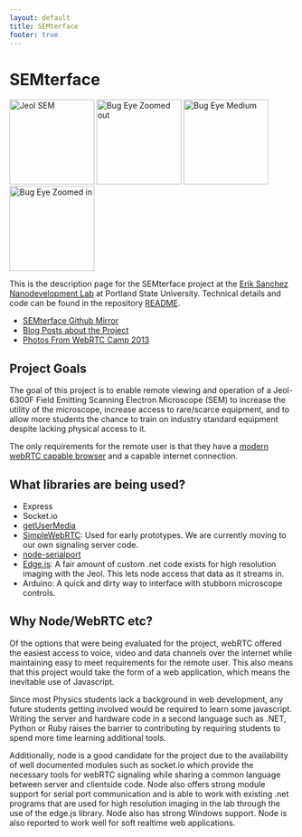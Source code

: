 ```yaml
---
layout: default
title: SEMterface
footer: true
---
```


# SEMterface

<a href="http://www.flickr.com/photos/bretc/12094290053/" title="Jeol SEM, on Flickr"><img class="img-polaroid" src="http://farm8.staticflickr.com/7374/12094290053_7ec70584dc_q.jpg" width="150" height="150" alt="Jeol SEM"></a>
<a href="http://www.flickr.com/photos/bretc/12080555383/" title="Bug Eye Zoomed out, on Flickr"><img class="img-polaroid" src="http://farm4.staticflickr.com/3746/12080555383_d7c40f33b3_q.jpg" width="150" height="150" alt="Bug Eye Zoomed out"></a>
<a href="http://www.flickr.com/photos/bretc/12080244105/" title="Bug Eye Medium, on Flickr"><img class="img-polaroid" src="http://farm8.staticflickr.com/7357/12080244105_1657b43f21_q.jpg" width="150" height="150" alt="Bug Eye Medium"></a>
<a href="http://www.flickr.com/photos/bretc/12080243605/" title="Bug Eye Zoomed in on Flickr"><img class="img-polaroid" src="http://farm8.staticflickr.com/7314/12080243605_3fe9322343_q.jpg" width="150" height="150" alt="Bug Eye Zoomed in"></a>

This is the description page for the SEMterface project at the [Erik Sanchez Nanodevelopment Lab](http://web.pdx.edu/~esanchez/sanchezTeam.html) at Portland State University.  Technical details and code can be found in the repository [README](https://github.com/bcomnes/SEMterface/blob/master/README.md).

- [SEMterface Github Mirror](https://github.com/bcomnes/SEMterface)
- [Blog Posts about the Project](/pages/tags/#SEMterface)
- [Photos From WebRTC Camp 2013](https://drive.google.com/folderview?id=0BwTZIu3XaN90SjM1TGJDNWphQnc&usp=sharing)

## Project Goals

The goal of this project is to enable remote viewing and operation of a Jeol-6300F Field Emitting Scanning Electron Microscope (SEM) to increase the utility of the microscope, increase access to rare/scarce equipment, and to allow more students the chance to train on industry standard equipment despite lacking physical access to it.

The only requirements for the remote user is that they have a [modern webRTC capable browser](http://iswebrtcreadyyet.com) and a capable internet connection.

## What libraries are being used?

- Express
- Socket.io
- [getUserMedia](https://github.com/HenrikJoreteg/getUserMedia)
- [SimpleWebRTC](http://simplewebrtc.com): Used for early prototypes.  We are currently moving to our own signaling server code.
- [node-serialport](https://github.com/voodootikigod/node-serialport)
- [Edge.js](https://github.com/tjanczuk/edge): A fair amount of  custom .net code exists for high resolution imaging with the Jeol.  This lets node access that data as it streams in.
- Arduino: A quick and dirty way to interface with stubborn microscope controls.


## Why Node/WebRTC etc?

Of the options that were being evaluated for the project, webRTC offered the easiest access to voice, video and data channels over the internet while maintaining easy to meet requirements for the remote user.  This also means that this project would take the form of a web application, which means the inevitable use of Javascript.  

Since most Physics students lack a background in web development, any future students getting involved would be required to learn some javascript.  Writing the server and hardware code in a second language such as .NET, Python or Ruby raises the barrier to contributing by requiring students to spend more time learning additional tools.  

Additionally, node is a good candidate for the project due to the availability of well documented modules such as socket.io which provide the necessary tools for webRTC signaling while sharing a common language between server and clientside code.  Node also offers strong module support for serial port communication and is able to work with existing .net programs that are used for high resolution imaging in the lab through the use of the edge.js library.  Node also has strong Windows support.  Node is also reported to work well for soft realtime web applications.